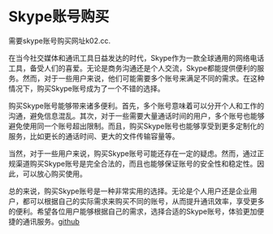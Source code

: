 # Skype账号购买

需要skype账号购买网址k02.cc.

在当今社交媒体和通讯工具日益发达的时代，Skype作为一款全球通用的网络电话工具，备受人们的喜爱。无论是商务沟通还是个人交流，Skype都能提供便利的服务。然而，对于一些用户来说，他们可能需要多个账号来满足不同的需求。在这种情况下，购买Skype账号成为了一个不错的选择。

购买Skype账号能够带来诸多便利。首先，多个账号意味着可以分开个人和工作的沟通，避免信息混乱。其次，对于一些需要大量通话时间的用户，多个账号也能够避免使用同一个账号超出限制。而且，购买Skype账号也能够享受到更多定制化的服务，比如更长的通话时间、更大的文件传输容量等。

当然，对于一些用户来说，购买Skype账号可能还存在一定的疑虑。然而，通过正规渠道购买Skype账号是完全合法的，而且也能够保证账号的安全性和稳定性。因此，可以放心购买使用。

总的来说，购买Skype账号是一种非常实用的选择。无论是个人用户还是企业用户，都可以根据自己的实际需求来购买不同的账号，从而提升通讯效率，享受更多的便利。希望各位用户能够根据自己的需求，选择合适的Skype账号，体验更加便捷的通讯服务。[github](https://github.com)